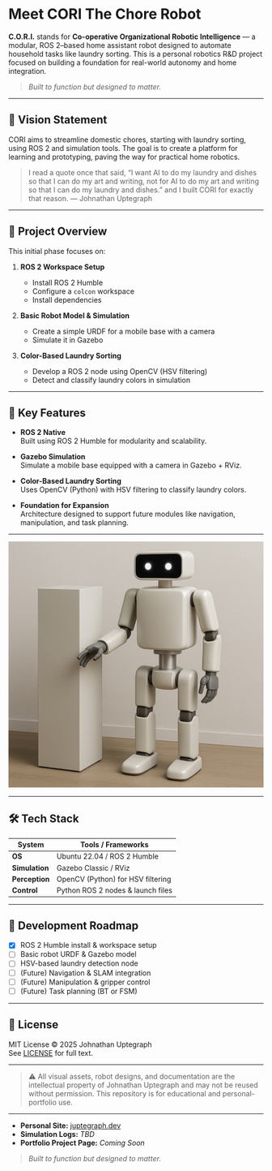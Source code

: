 # Meet CORI The Chore Robot

**C.O.R.I.** stands for **Co-operative Organizational Robotic Intelligence** — a modular, ROS 2–based home assistant robot designed to automate household tasks like laundry sorting. This is a personal robotics R&D project focused on building a foundation for real-world autonomy and home integration.

> _Built to function but designed to matter._

---

## 🤖 Vision Statement

CORI aims to streamline domestic chores, starting with laundry sorting, using ROS 2 and simulation tools. The goal is to create a platform for learning and prototyping, paving the way for practical home robotics.

> I read a quote once that said, “I want AI to do my laundry and dishes so that I can do my art and writing, not for AI to do my art and writing so that I can do my laundry and dishes.” and I built CORI for exactly that reason.
> — Johnathan Uptegraph

---

## 🚀 Project Overview

This initial phase focuses on:

1. **ROS 2 Workspace Setup**  
   - Install ROS 2 Humble  
   - Configure a `colcon` workspace  
   - Install dependencies

2. **Basic Robot Model & Simulation**  
   - Create a simple URDF for a mobile base with a camera  
   - Simulate it in Gazebo

3. **Color-Based Laundry Sorting**  
   - Develop a ROS 2 node using OpenCV (HSV filtering)  
   - Detect and classify laundry colors in simulation

---

## 🧠 Key Features

- **ROS 2 Native**  
  Built using ROS 2 Humble for modularity and scalability.

- **Gazebo Simulation**  
  Simulate a mobile base equipped with a camera in Gazebo + RViz.

- **Color-Based Laundry Sorting**  
  Uses OpenCV (Python) with HSV filtering to classify laundry colors.

- **Foundation for Expansion**  
  Architecture designed to support future modules like navigation, manipulation, and task planning.

---

![CORI prototype](assets/concept-art/cori-main-concept-art.png)

---

## 🛠️ Tech Stack

| **System**   | **Tools / Frameworks**            |
| ------------ | --------------------------------- |
| **OS**       | Ubuntu 22.04 / ROS 2 Humble       |
| **Simulation** | Gazebo Classic / RViz           |
| **Perception** | OpenCV (Python) for HSV filtering |
| **Control**  | Python ROS 2 nodes & launch files |

---

## 🔄 Development Roadmap

- [x] ROS 2 Humble install & workspace setup  
- [ ] Basic robot URDF & Gazebo model  
- [ ] HSV-based laundry detection node  
- [ ] (Future) Navigation & SLAM integration  
- [ ] (Future) Manipulation & gripper control  
- [ ] (Future) Task planning (BT or FSM)

---

## 📜 License

MIT License © 2025 Johnathan Uptegraph  
See [LICENSE](LICENSE) for full text.

---

> ⚠️ All visual assets, robot designs, and documentation are the intellectual property of Johnathan Uptegraph and may not be reused without permission. This repository is for educational and personal-portfolio use.

---

- **Personal Site:** [juptegraph.dev](https://juptegraph.dev)  
- **Simulation Logs:** _TBD_  
- **Portfolio Project Page:** _Coming Soon_

> _Built to function but designed to matter._
